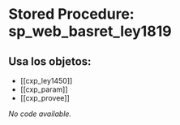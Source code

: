 # Stored Procedure: sp_web_basret_ley1819

## Usa los objetos:
- [[cxp_ley1450]]
- [[cxp_param]]
- [[cxp_provee]]

*No code available.*
